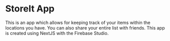 # StoreIt App

This is an app which allows for keeping  track of your items within the locations you have. You can also share your entire list with friends.
This app is created using NextJS with the Firebase Studio.
